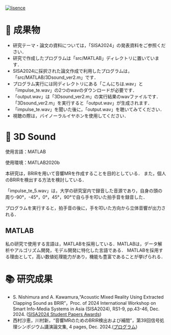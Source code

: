 [![lisence](https://img.shields.io/badge/License-MIT-green)](https://github.com/i2486174/3Dsound/blob/main/LICENSE)
# :dizzy: 成果物
* 研究テーマ・論文の資料については，「SISA2024」の発表資料をご参照ください．
* 研究で作成したプログラムは「src/MATLAB」ディレクトリに置いています．
* SISA2024に採択された論文作成で利用したプログラムは，「src/MATLAB/3Dsound_ver2.m」です．
* プログラム実行には同ディレクトリにある「こんにちは.wav」と「impulse_te.wav」の2つのwavのダウンロードが必要です．
* 「output.wav」は「3Dsound_ver2.m」の実行結果のwavファイルです．「3Dsound_ver2.m」を実行すると「output.wav」が生成されます．
* 「impulse_te.wav」を聞いた後に，「output.wav」を聴いてみてください．
* 視聴の際は，バイノーラルイヤホンを使用してください．

# :guitar: 3D Sound
使用言語：MATLAB

使用環境：MATLAB2020b

本研究は，BRIRを用いて音響MRを作成することを目的としている．
また，個人のBRIRを検出する方法を検討している．

「impulse_te_5.wav」は，大学の研究室内で録音した音源であり，自身の頭の周り-90°，-45°，0°，45°，90°で自ら手を叩いた拍手音を録音した．

プログラムを実行すると，拍手音の後に，手を叩いた方向から立体音響が出力される．

## MATLAB
私の研究で使用する言語は，MATLABを採用している．MATLABは，データ解析やアルゴリズム開発，モデル開発に特化した言語である． MATLABを採用する理由として，高い数値処理能力があり，機能も豊富であることが挙げられる．


# :books: 研究成果
* S. Nishimura and A. Kawamura,“Acoustic Mixed Reality Using Extracted Clapping Sound as BRIR”，Proc. of 2024 International Workshop on Smart Info-Media Systems in Asia (SISA2024), RS1-9, pp.43-46, Dec. 2024. ([SISA2024 Student Papers Awards](https://www.ieice-sisa.org/?p=6341))
* 西村沙恵，川村新，“音響MRのためのBRIR検出および補間”，第39回信号処理シンポジウム講演論文集, 4 pages, Dec. 2024.([プログラム](https://award-con.com/sips2024/program/))
